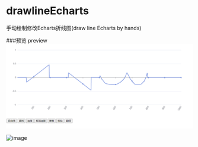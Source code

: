 # drawlineEcharts
手动绘制修改Echarts折线图(draw line Echarts by hands)

###预览 preview 
![image](./preview.png)  

![image](./preview.gif)
